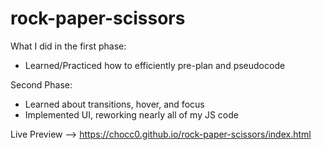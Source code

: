 # rock-paper-scissors

What I did in the first phase:
- Learned/Practiced how to efficiently pre-plan and pseudocode

Second Phase:
- Learned about transitions, hover, and focus
- Implemented UI, reworking nearly all of my JS code

Live Preview --> https://chocc0.github.io/rock-paper-scissors/index.html
